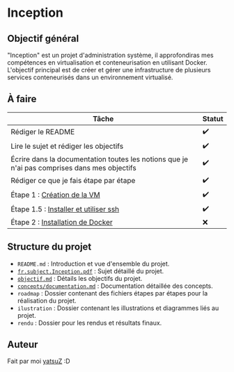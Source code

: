# Inception

## Objectif général

"Inception" est un projet d'administration système, il approfondiras mes compétences en virtualisation et conteneurisation en utilisant Docker.
L'objectif principal est de créer et gérer une infrastructure de plusieurs services conteneurisés dans un environnement virtualisé.

## À faire

| Tâche | Statut |
|-------|--------|
| Rédiger le README | ✔️ |
| Lire le sujet et rédiger les objectifs | ✔️ |
| Écrire dans la documentation toutes les notions que je n'ai pas comprises dans mes objectifs | ✔️ |
| Rédiger ce que je fais étape par étape | ✔️ |
| Étape 1 : [Création de la VM](./etape/1_Creation_de_la_VM.md) | ✔️ |
| Étape 1.5 : [Installer et utiliser ssh](./etape/1-5_SSH_utilisation.md) | ✔️ |
| Étape 2 : [Installation de Docker](./etape/2_installation_de_docker.md) | ❌ |

## Structure du projet

- `README.md` : Introduction et vue d'ensemble du projet.
- [`fr.subject.Inception.pdf`](./fr.subject.Inception.pdf) : Sujet détaillé du projet.
- [`objectif.md`](./objectif.md) : Détails les objectifs du projet.
- [`concepts/documentation.md`](./concepts/documentation.md) : Documentation détaillée des concepts.
- `roadmap` : Dossier contenant des fichiers étapes par étapes pour la réalisation du projet.
- `ilustration` : Dossier contenant les illustrations et diagrammes liés au projet.
- `rendu` : Dossier pour les rendus et résultats finaux.

## Auteur

Fait par moi [yatsuZ](https://github.com/yatsuZ) :D